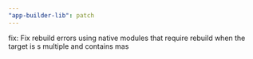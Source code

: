 ```yaml
---
"app-builder-lib": patch
---
```


fix: Fix rebuild errors using native modules that require rebuild when the target is s multiple and contains mas
